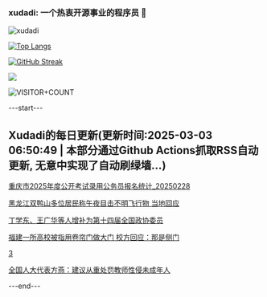 ### xudadi: 一个热衷开源事业的程序员 👋

![xudadi](https://github-readme-stats-git-masterorgs-github-readme-stats-team.vercel.app/api?username=xudadi)

[![Top Langs](https://github-readme-stats.vercel.app/api/top-langs/?username=xudadi)](https://github.com/anuraghazra/github-readme-stats)

[![GitHub Streak](https://streak-stats.demolab.com?user=xudadi&locale=zh_Hans)](https://git.io/streak-stats)

![](https://raw.githubusercontent.com/xudadi/xudadi/main/assets/github-contribution-grid-snake.svg)

![VISITOR+COUNT](https://komarev.com/ghpvc/?username=xudadi&label=VISITOR+COUNT)


---start---

## Xudadi的每日更新(更新时间:2025-03-03 06:50:49 | 本部分通过Github Actions抓取RSS自动更新, 无意中实现了自动刷绿墙...)

[重庆市2025年度公开考试录用公务员报名统计_20250228](https://www.gongkaoleida.com/article/2305471)

[黑龙江双鸭山多位居民称午夜目击不明飞行物 当地回应](https://m.163.com/news/article/JPM17ECL055040N3.html)

[丁学东、王广华等人增补为第十四届全国政协委员](https://m.163.com/news/article/JPM2KJRR051482MP.html)

[福建一所高校被指用卷帘门做大门 校方回应：那是侧门](https://m.163.com/news/article/JPLQ2NAR05561G0D.html)

[3](https://m.163.com/touch/news/sub/domestic)

[全国人大代表方燕：建议从重处罚教师性侵未成年人](https://m.163.com/news/article/JPLVNRLR0001899O.html)

---end---
